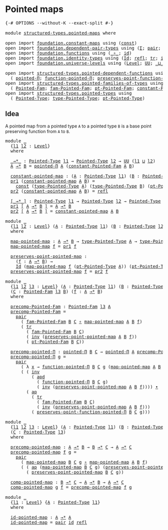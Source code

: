 # Pointed maps

<pre class="Agda"><a id="25" class="Symbol">{-#</a> <a id="29" class="Keyword">OPTIONS</a> <a id="37" class="Pragma">--without-K</a> <a id="49" class="Pragma">--exact-split</a> <a id="63" class="Symbol">#-}</a>

<a id="68" class="Keyword">module</a> <a id="75" href="structured-types.pointed-maps.html" class="Module">structured-types.pointed-maps</a> <a id="105" class="Keyword">where</a>

<a id="112" class="Keyword">open</a> <a id="117" class="Keyword">import</a> <a id="124" href="foundation.constant-maps.html" class="Module">foundation.constant-maps</a> <a id="149" class="Keyword">using</a> <a id="155" class="Symbol">(</a><a id="156" href="foundation-core.constant-maps.html#216" class="Function">const</a><a id="161" class="Symbol">)</a>
<a id="163" class="Keyword">open</a> <a id="168" class="Keyword">import</a> <a id="175" href="foundation.dependent-pair-types.html" class="Module">foundation.dependent-pair-types</a> <a id="207" class="Keyword">using</a> <a id="213" class="Symbol">(</a><a id="214" href="foundation-core.dependent-pair-types.html#515" class="Record">Σ</a><a id="215" class="Symbol">;</a> <a id="217" href="foundation-core.dependent-pair-types.html#588" class="InductiveConstructor">pair</a><a id="221" class="Symbol">;</a> <a id="223" href="foundation-core.dependent-pair-types.html#605" class="Field">pr1</a><a id="226" class="Symbol">;</a> <a id="228" href="foundation-core.dependent-pair-types.html#617" class="Field">pr2</a><a id="231" class="Symbol">)</a>
<a id="233" class="Keyword">open</a> <a id="238" class="Keyword">import</a> <a id="245" href="foundation.functions.html" class="Module">foundation.functions</a> <a id="266" class="Keyword">using</a> <a id="272" class="Symbol">(</a><a id="273" href="foundation-core.functions.html#420" class="Function Operator">_∘_</a><a id="276" class="Symbol">;</a> <a id="278" href="foundation-core.functions.html#322" class="Function">id</a><a id="280" class="Symbol">)</a>
<a id="282" class="Keyword">open</a> <a id="287" class="Keyword">import</a> <a id="294" href="foundation.identity-types.html" class="Module">foundation.identity-types</a> <a id="320" class="Keyword">using</a> <a id="326" class="Symbol">(</a><a id="327" href="foundation-core.identity-types.html#1767" class="Datatype">Id</a><a id="329" class="Symbol">;</a> <a id="331" href="foundation-core.identity-types.html#1820" class="InductiveConstructor">refl</a><a id="335" class="Symbol">;</a> <a id="337" href="foundation-core.identity-types.html#5702" class="Function">tr</a><a id="339" class="Symbol">;</a> <a id="341" href="foundation-core.identity-types.html#2729" class="Function">inv</a><a id="344" class="Symbol">;</a> <a id="346" href="foundation-core.identity-types.html#9049" class="Function">apd</a><a id="349" class="Symbol">;</a> <a id="351" href="foundation-core.identity-types.html#2425" class="Function Operator">_∙_</a><a id="354" class="Symbol">;</a> <a id="356" href="foundation-core.identity-types.html#4003" class="Function">ap</a><a id="358" class="Symbol">)</a>
<a id="360" class="Keyword">open</a> <a id="365" class="Keyword">import</a> <a id="372" href="foundation.universe-levels.html" class="Module">foundation.universe-levels</a> <a id="399" class="Keyword">using</a> <a id="405" class="Symbol">(</a><a id="406" href="Agda.Primitive.html#597" class="Postulate">Level</a><a id="411" class="Symbol">;</a> <a id="413" href="foundation-core.universe-levels.html#235" class="Primitive">UU</a><a id="415" class="Symbol">;</a> <a id="417" href="Agda.Primitive.html#810" class="Primitive Operator">_⊔_</a><a id="420" class="Symbol">)</a>

<a id="423" class="Keyword">open</a> <a id="428" class="Keyword">import</a> <a id="435" href="structured-types.pointed-dependent-functions.html" class="Module">structured-types.pointed-dependent-functions</a> <a id="480" class="Keyword">using</a>
  <a id="488" class="Symbol">(</a> <a id="490" href="structured-types.pointed-dependent-functions.html#810" class="Function">pointed-Π</a><a id="499" class="Symbol">;</a> <a id="501" href="structured-types.pointed-dependent-functions.html#974" class="Function">function-pointed-Π</a><a id="519" class="Symbol">;</a> <a id="521" href="structured-types.pointed-dependent-functions.html#1095" class="Function">preserves-point-function-pointed-Π</a><a id="555" class="Symbol">)</a>
<a id="557" class="Keyword">open</a> <a id="562" class="Keyword">import</a> <a id="569" href="structured-types.pointed-families-of-types.html" class="Module">structured-types.pointed-families-of-types</a> <a id="612" class="Keyword">using</a>
  <a id="620" class="Symbol">(</a> <a id="622" href="structured-types.pointed-families-of-types.html#680" class="Function">Pointed-Fam</a><a id="633" class="Symbol">;</a> <a id="635" href="structured-types.pointed-families-of-types.html#927" class="Function">fam-Pointed-Fam</a><a id="650" class="Symbol">;</a> <a id="652" href="structured-types.pointed-families-of-types.html#1002" class="Function">pt-Pointed-Fam</a><a id="666" class="Symbol">;</a> <a id="668" href="structured-types.pointed-families-of-types.html#1177" class="Function">constant-Pointed-Fam</a><a id="688" class="Symbol">)</a>
<a id="690" class="Keyword">open</a> <a id="695" class="Keyword">import</a> <a id="702" href="structured-types.pointed-types.html" class="Module">structured-types.pointed-types</a> <a id="733" class="Keyword">using</a>
  <a id="741" class="Symbol">(</a> <a id="743" href="structured-types.pointed-types.html#383" class="Function">Pointed-Type</a><a id="755" class="Symbol">;</a> <a id="757" href="structured-types.pointed-types.html#518" class="Function">type-Pointed-Type</a><a id="774" class="Symbol">;</a> <a id="776" href="structured-types.pointed-types.html#576" class="Function">pt-Pointed-Type</a><a id="791" class="Symbol">)</a>
</pre>
## Idea

A pointed map from a pointed type `A` to a pointed type `B` is a base point preserving function from `A` to `B`.

<pre class="Agda"><a id="929" class="Keyword">module</a> <a id="936" href="structured-types.pointed-maps.html#936" class="Module">_</a>
  <a id="940" class="Symbol">{</a><a id="941" href="structured-types.pointed-maps.html#941" class="Bound">l1</a> <a id="944" href="structured-types.pointed-maps.html#944" class="Bound">l2</a> <a id="947" class="Symbol">:</a> <a id="949" href="Agda.Primitive.html#597" class="Postulate">Level</a><a id="954" class="Symbol">}</a>
  <a id="958" class="Keyword">where</a>

  <a id="967" href="structured-types.pointed-maps.html#967" class="Function Operator">_→*_</a> <a id="972" class="Symbol">:</a> <a id="974" href="structured-types.pointed-types.html#383" class="Function">Pointed-Type</a> <a id="987" href="structured-types.pointed-maps.html#941" class="Bound">l1</a> <a id="990" class="Symbol">→</a> <a id="992" href="structured-types.pointed-types.html#383" class="Function">Pointed-Type</a> <a id="1005" href="structured-types.pointed-maps.html#944" class="Bound">l2</a> <a id="1008" class="Symbol">→</a> <a id="1010" href="foundation-core.universe-levels.html#235" class="Primitive">UU</a> <a id="1013" class="Symbol">(</a><a id="1014" href="structured-types.pointed-maps.html#941" class="Bound">l1</a> <a id="1017" href="Agda.Primitive.html#810" class="Primitive Operator">⊔</a> <a id="1019" href="structured-types.pointed-maps.html#944" class="Bound">l2</a><a id="1021" class="Symbol">)</a>
  <a id="1025" href="structured-types.pointed-maps.html#1025" class="Bound">A</a> <a id="1027" href="structured-types.pointed-maps.html#967" class="Function Operator">→*</a> <a id="1030" href="structured-types.pointed-maps.html#1030" class="Bound">B</a> <a id="1032" class="Symbol">=</a> <a id="1034" href="structured-types.pointed-dependent-functions.html#810" class="Function">pointed-Π</a> <a id="1044" href="structured-types.pointed-maps.html#1025" class="Bound">A</a> <a id="1046" class="Symbol">(</a><a id="1047" href="structured-types.pointed-families-of-types.html#1177" class="Function">constant-Pointed-Fam</a> <a id="1068" href="structured-types.pointed-maps.html#1025" class="Bound">A</a> <a id="1070" href="structured-types.pointed-maps.html#1030" class="Bound">B</a><a id="1071" class="Symbol">)</a>

  <a id="1076" href="structured-types.pointed-maps.html#1076" class="Function">constant-pointed-map</a> <a id="1097" class="Symbol">:</a> <a id="1099" class="Symbol">(</a><a id="1100" href="structured-types.pointed-maps.html#1100" class="Bound">A</a> <a id="1102" class="Symbol">:</a> <a id="1104" href="structured-types.pointed-types.html#383" class="Function">Pointed-Type</a> <a id="1117" href="structured-types.pointed-maps.html#941" class="Bound">l1</a><a id="1119" class="Symbol">)</a> <a id="1121" class="Symbol">(</a><a id="1122" href="structured-types.pointed-maps.html#1122" class="Bound">B</a> <a id="1124" class="Symbol">:</a> <a id="1126" href="structured-types.pointed-types.html#383" class="Function">Pointed-Type</a> <a id="1139" href="structured-types.pointed-maps.html#944" class="Bound">l2</a><a id="1141" class="Symbol">)</a> <a id="1143" class="Symbol">→</a> <a id="1145" href="structured-types.pointed-maps.html#1100" class="Bound">A</a> <a id="1147" href="structured-types.pointed-maps.html#967" class="Function Operator">→*</a> <a id="1150" href="structured-types.pointed-maps.html#1122" class="Bound">B</a>
  <a id="1154" href="foundation-core.dependent-pair-types.html#605" class="Field">pr1</a> <a id="1158" class="Symbol">(</a><a id="1159" href="structured-types.pointed-maps.html#1076" class="Function">constant-pointed-map</a> <a id="1180" href="structured-types.pointed-maps.html#1180" class="Bound">A</a> <a id="1182" href="structured-types.pointed-maps.html#1182" class="Bound">B</a><a id="1183" class="Symbol">)</a> <a id="1185" class="Symbol">=</a>
    <a id="1191" href="foundation-core.constant-maps.html#216" class="Function">const</a> <a id="1197" class="Symbol">(</a><a id="1198" href="structured-types.pointed-types.html#518" class="Function">type-Pointed-Type</a> <a id="1216" href="structured-types.pointed-maps.html#1180" class="Bound">A</a><a id="1217" class="Symbol">)</a> <a id="1219" class="Symbol">(</a><a id="1220" href="structured-types.pointed-types.html#518" class="Function">type-Pointed-Type</a> <a id="1238" href="structured-types.pointed-maps.html#1182" class="Bound">B</a><a id="1239" class="Symbol">)</a> <a id="1241" class="Symbol">(</a><a id="1242" href="structured-types.pointed-types.html#576" class="Function">pt-Pointed-Type</a> <a id="1258" href="structured-types.pointed-maps.html#1182" class="Bound">B</a><a id="1259" class="Symbol">)</a>
  <a id="1263" href="foundation-core.dependent-pair-types.html#617" class="Field">pr2</a> <a id="1267" class="Symbol">(</a><a id="1268" href="structured-types.pointed-maps.html#1076" class="Function">constant-pointed-map</a> <a id="1289" href="structured-types.pointed-maps.html#1289" class="Bound">A</a> <a id="1291" href="structured-types.pointed-maps.html#1291" class="Bound">B</a><a id="1292" class="Symbol">)</a> <a id="1294" class="Symbol">=</a> <a id="1296" href="foundation-core.identity-types.html#1820" class="InductiveConstructor">refl</a>

  <a id="1304" href="structured-types.pointed-maps.html#1304" class="Function Operator">[_→*_]</a> <a id="1311" class="Symbol">:</a> <a id="1313" href="structured-types.pointed-types.html#383" class="Function">Pointed-Type</a> <a id="1326" href="structured-types.pointed-maps.html#941" class="Bound">l1</a> <a id="1329" class="Symbol">→</a> <a id="1331" href="structured-types.pointed-types.html#383" class="Function">Pointed-Type</a> <a id="1344" href="structured-types.pointed-maps.html#944" class="Bound">l2</a> <a id="1347" class="Symbol">→</a> <a id="1349" href="structured-types.pointed-types.html#383" class="Function">Pointed-Type</a> <a id="1362" class="Symbol">(</a><a id="1363" href="structured-types.pointed-maps.html#941" class="Bound">l1</a> <a id="1366" href="Agda.Primitive.html#810" class="Primitive Operator">⊔</a> <a id="1368" href="structured-types.pointed-maps.html#944" class="Bound">l2</a><a id="1370" class="Symbol">)</a>
  <a id="1374" href="foundation-core.dependent-pair-types.html#605" class="Field">pr1</a> <a id="1378" href="structured-types.pointed-maps.html#1304" class="Function Operator">[</a> <a id="1380" href="structured-types.pointed-maps.html#1380" class="Bound">A</a> <a id="1382" href="structured-types.pointed-maps.html#1304" class="Function Operator">→*</a> <a id="1385" href="structured-types.pointed-maps.html#1385" class="Bound">B</a> <a id="1387" href="structured-types.pointed-maps.html#1304" class="Function Operator">]</a> <a id="1389" class="Symbol">=</a> <a id="1391" href="structured-types.pointed-maps.html#1380" class="Bound">A</a> <a id="1393" href="structured-types.pointed-maps.html#967" class="Function Operator">→*</a> <a id="1396" href="structured-types.pointed-maps.html#1385" class="Bound">B</a>
  <a id="1400" href="foundation-core.dependent-pair-types.html#617" class="Field">pr2</a> <a id="1404" href="structured-types.pointed-maps.html#1304" class="Function Operator">[</a> <a id="1406" href="structured-types.pointed-maps.html#1406" class="Bound">A</a> <a id="1408" href="structured-types.pointed-maps.html#1304" class="Function Operator">→*</a> <a id="1411" href="structured-types.pointed-maps.html#1411" class="Bound">B</a> <a id="1413" href="structured-types.pointed-maps.html#1304" class="Function Operator">]</a> <a id="1415" class="Symbol">=</a> <a id="1417" href="structured-types.pointed-maps.html#1076" class="Function">constant-pointed-map</a> <a id="1438" href="structured-types.pointed-maps.html#1406" class="Bound">A</a> <a id="1440" href="structured-types.pointed-maps.html#1411" class="Bound">B</a>

<a id="1443" class="Keyword">module</a> <a id="1450" href="structured-types.pointed-maps.html#1450" class="Module">_</a>
  <a id="1454" class="Symbol">{</a><a id="1455" href="structured-types.pointed-maps.html#1455" class="Bound">l1</a> <a id="1458" href="structured-types.pointed-maps.html#1458" class="Bound">l2</a> <a id="1461" class="Symbol">:</a> <a id="1463" href="Agda.Primitive.html#597" class="Postulate">Level</a><a id="1468" class="Symbol">}</a> <a id="1470" class="Symbol">(</a><a id="1471" href="structured-types.pointed-maps.html#1471" class="Bound">A</a> <a id="1473" class="Symbol">:</a> <a id="1475" href="structured-types.pointed-types.html#383" class="Function">Pointed-Type</a> <a id="1488" href="structured-types.pointed-maps.html#1455" class="Bound">l1</a><a id="1490" class="Symbol">)</a> <a id="1492" class="Symbol">(</a><a id="1493" href="structured-types.pointed-maps.html#1493" class="Bound">B</a> <a id="1495" class="Symbol">:</a> <a id="1497" href="structured-types.pointed-types.html#383" class="Function">Pointed-Type</a> <a id="1510" href="structured-types.pointed-maps.html#1458" class="Bound">l2</a><a id="1512" class="Symbol">)</a>
  <a id="1516" class="Keyword">where</a>
  
  <a id="1527" href="structured-types.pointed-maps.html#1527" class="Function">map-pointed-map</a> <a id="1543" class="Symbol">:</a> <a id="1545" href="structured-types.pointed-maps.html#1471" class="Bound">A</a> <a id="1547" href="structured-types.pointed-maps.html#967" class="Function Operator">→*</a> <a id="1550" href="structured-types.pointed-maps.html#1493" class="Bound">B</a> <a id="1552" class="Symbol">→</a> <a id="1554" href="structured-types.pointed-types.html#518" class="Function">type-Pointed-Type</a> <a id="1572" href="structured-types.pointed-maps.html#1471" class="Bound">A</a> <a id="1574" class="Symbol">→</a> <a id="1576" href="structured-types.pointed-types.html#518" class="Function">type-Pointed-Type</a> <a id="1594" href="structured-types.pointed-maps.html#1493" class="Bound">B</a>
  <a id="1598" href="structured-types.pointed-maps.html#1527" class="Function">map-pointed-map</a> <a id="1614" href="structured-types.pointed-maps.html#1614" class="Bound">f</a> <a id="1616" class="Symbol">=</a> <a id="1618" href="foundation-core.dependent-pair-types.html#605" class="Field">pr1</a> <a id="1622" href="structured-types.pointed-maps.html#1614" class="Bound">f</a>

  <a id="1627" href="structured-types.pointed-maps.html#1627" class="Function">preserves-point-pointed-map</a> <a id="1655" class="Symbol">:</a>
    <a id="1661" class="Symbol">(</a><a id="1662" href="structured-types.pointed-maps.html#1662" class="Bound">f</a> <a id="1664" class="Symbol">:</a> <a id="1666" href="structured-types.pointed-maps.html#1471" class="Bound">A</a> <a id="1668" href="structured-types.pointed-maps.html#967" class="Function Operator">→*</a> <a id="1671" href="structured-types.pointed-maps.html#1493" class="Bound">B</a><a id="1672" class="Symbol">)</a> <a id="1674" class="Symbol">→</a>
    <a id="1680" href="foundation-core.identity-types.html#1767" class="Datatype">Id</a> <a id="1683" class="Symbol">(</a><a id="1684" href="structured-types.pointed-maps.html#1527" class="Function">map-pointed-map</a> <a id="1700" href="structured-types.pointed-maps.html#1662" class="Bound">f</a> <a id="1702" class="Symbol">(</a><a id="1703" href="structured-types.pointed-types.html#576" class="Function">pt-Pointed-Type</a> <a id="1719" href="structured-types.pointed-maps.html#1471" class="Bound">A</a><a id="1720" class="Symbol">))</a> <a id="1723" class="Symbol">(</a><a id="1724" href="structured-types.pointed-types.html#576" class="Function">pt-Pointed-Type</a> <a id="1740" href="structured-types.pointed-maps.html#1493" class="Bound">B</a><a id="1741" class="Symbol">)</a>
  <a id="1745" href="structured-types.pointed-maps.html#1627" class="Function">preserves-point-pointed-map</a> <a id="1773" href="structured-types.pointed-maps.html#1773" class="Bound">f</a> <a id="1775" class="Symbol">=</a> <a id="1777" href="foundation-core.dependent-pair-types.html#617" class="Field">pr2</a> <a id="1781" href="structured-types.pointed-maps.html#1773" class="Bound">f</a>

<a id="1784" class="Keyword">module</a> <a id="1791" href="structured-types.pointed-maps.html#1791" class="Module">_</a>
  <a id="1795" class="Symbol">{</a><a id="1796" href="structured-types.pointed-maps.html#1796" class="Bound">l1</a> <a id="1799" href="structured-types.pointed-maps.html#1799" class="Bound">l2</a> <a id="1802" href="structured-types.pointed-maps.html#1802" class="Bound">l3</a> <a id="1805" class="Symbol">:</a> <a id="1807" href="Agda.Primitive.html#597" class="Postulate">Level</a><a id="1812" class="Symbol">}</a> <a id="1814" class="Symbol">(</a><a id="1815" href="structured-types.pointed-maps.html#1815" class="Bound">A</a> <a id="1817" class="Symbol">:</a> <a id="1819" href="structured-types.pointed-types.html#383" class="Function">Pointed-Type</a> <a id="1832" href="structured-types.pointed-maps.html#1796" class="Bound">l1</a><a id="1834" class="Symbol">)</a> <a id="1836" class="Symbol">(</a><a id="1837" href="structured-types.pointed-maps.html#1837" class="Bound">B</a> <a id="1839" class="Symbol">:</a> <a id="1841" href="structured-types.pointed-types.html#383" class="Function">Pointed-Type</a> <a id="1854" href="structured-types.pointed-maps.html#1799" class="Bound">l2</a><a id="1856" class="Symbol">)</a>
  <a id="1860" class="Symbol">(</a><a id="1861" href="structured-types.pointed-maps.html#1861" class="Bound">C</a> <a id="1863" class="Symbol">:</a> <a id="1865" href="structured-types.pointed-families-of-types.html#680" class="Function">Pointed-Fam</a> <a id="1877" href="structured-types.pointed-maps.html#1802" class="Bound">l3</a> <a id="1880" href="structured-types.pointed-maps.html#1837" class="Bound">B</a><a id="1881" class="Symbol">)</a> <a id="1883" class="Symbol">(</a><a id="1884" href="structured-types.pointed-maps.html#1884" class="Bound">f</a> <a id="1886" class="Symbol">:</a> <a id="1888" href="structured-types.pointed-maps.html#1815" class="Bound">A</a> <a id="1890" href="structured-types.pointed-maps.html#967" class="Function Operator">→*</a> <a id="1893" href="structured-types.pointed-maps.html#1837" class="Bound">B</a><a id="1894" class="Symbol">)</a>
  <a id="1898" class="Keyword">where</a>

  <a id="1907" href="structured-types.pointed-maps.html#1907" class="Function">precomp-Pointed-Fam</a> <a id="1927" class="Symbol">:</a> <a id="1929" href="structured-types.pointed-families-of-types.html#680" class="Function">Pointed-Fam</a> <a id="1941" href="structured-types.pointed-maps.html#1802" class="Bound">l3</a> <a id="1944" href="structured-types.pointed-maps.html#1815" class="Bound">A</a>
  <a id="1948" href="structured-types.pointed-maps.html#1907" class="Function">precomp-Pointed-Fam</a> <a id="1968" class="Symbol">=</a>
    <a id="1974" href="foundation-core.dependent-pair-types.html#588" class="InductiveConstructor">pair</a>
      <a id="1985" class="Symbol">(</a> <a id="1987" href="structured-types.pointed-families-of-types.html#927" class="Function">fam-Pointed-Fam</a> <a id="2003" href="structured-types.pointed-maps.html#1837" class="Bound">B</a> <a id="2005" href="structured-types.pointed-maps.html#1861" class="Bound">C</a> <a id="2007" href="foundation-core.functions.html#420" class="Function Operator">∘</a> <a id="2009" href="structured-types.pointed-maps.html#1527" class="Function">map-pointed-map</a> <a id="2025" href="structured-types.pointed-maps.html#1815" class="Bound">A</a> <a id="2027" href="structured-types.pointed-maps.html#1837" class="Bound">B</a> <a id="2029" href="structured-types.pointed-maps.html#1884" class="Bound">f</a><a id="2030" class="Symbol">)</a>
      <a id="2038" class="Symbol">(</a> <a id="2040" href="foundation-core.identity-types.html#5702" class="Function">tr</a>
        <a id="2051" class="Symbol">(</a> <a id="2053" href="structured-types.pointed-families-of-types.html#927" class="Function">fam-Pointed-Fam</a> <a id="2069" href="structured-types.pointed-maps.html#1837" class="Bound">B</a> <a id="2071" href="structured-types.pointed-maps.html#1861" class="Bound">C</a><a id="2072" class="Symbol">)</a>
        <a id="2082" class="Symbol">(</a> <a id="2084" href="foundation-core.identity-types.html#2729" class="Function">inv</a> <a id="2088" class="Symbol">(</a><a id="2089" href="structured-types.pointed-maps.html#1627" class="Function">preserves-point-pointed-map</a> <a id="2117" href="structured-types.pointed-maps.html#1815" class="Bound">A</a> <a id="2119" href="structured-types.pointed-maps.html#1837" class="Bound">B</a> <a id="2121" href="structured-types.pointed-maps.html#1884" class="Bound">f</a><a id="2122" class="Symbol">))</a>
        <a id="2133" class="Symbol">(</a> <a id="2135" href="structured-types.pointed-families-of-types.html#1002" class="Function">pt-Pointed-Fam</a> <a id="2150" href="structured-types.pointed-maps.html#1837" class="Bound">B</a> <a id="2152" href="structured-types.pointed-maps.html#1861" class="Bound">C</a><a id="2153" class="Symbol">))</a>

  <a id="2159" href="structured-types.pointed-maps.html#2159" class="Function">precomp-pointed-Π</a> <a id="2177" class="Symbol">:</a> <a id="2179" href="structured-types.pointed-dependent-functions.html#810" class="Function">pointed-Π</a> <a id="2189" href="structured-types.pointed-maps.html#1837" class="Bound">B</a> <a id="2191" href="structured-types.pointed-maps.html#1861" class="Bound">C</a> <a id="2193" class="Symbol">→</a> <a id="2195" href="structured-types.pointed-dependent-functions.html#810" class="Function">pointed-Π</a> <a id="2205" href="structured-types.pointed-maps.html#1815" class="Bound">A</a> <a id="2207" href="structured-types.pointed-maps.html#1907" class="Function">precomp-Pointed-Fam</a>
  <a id="2229" href="structured-types.pointed-maps.html#2159" class="Function">precomp-pointed-Π</a> <a id="2247" href="structured-types.pointed-maps.html#2247" class="Bound">g</a> <a id="2249" class="Symbol">=</a>
    <a id="2255" href="foundation-core.dependent-pair-types.html#588" class="InductiveConstructor">pair</a>
      <a id="2266" class="Symbol">(</a> <a id="2268" class="Symbol">λ</a> <a id="2270" href="structured-types.pointed-maps.html#2270" class="Bound">x</a> <a id="2272" class="Symbol">→</a> <a id="2274" href="structured-types.pointed-dependent-functions.html#974" class="Function">function-pointed-Π</a> <a id="2293" href="structured-types.pointed-maps.html#1837" class="Bound">B</a> <a id="2295" href="structured-types.pointed-maps.html#1861" class="Bound">C</a> <a id="2297" href="structured-types.pointed-maps.html#2247" class="Bound">g</a> <a id="2299" class="Symbol">(</a><a id="2300" href="structured-types.pointed-maps.html#1527" class="Function">map-pointed-map</a> <a id="2316" href="structured-types.pointed-maps.html#1815" class="Bound">A</a> <a id="2318" href="structured-types.pointed-maps.html#1837" class="Bound">B</a> <a id="2320" href="structured-types.pointed-maps.html#1884" class="Bound">f</a> <a id="2322" href="structured-types.pointed-maps.html#2270" class="Bound">x</a><a id="2323" class="Symbol">))</a>
      <a id="2332" class="Symbol">(</a> <a id="2334" class="Symbol">(</a> <a id="2336" href="foundation-core.identity-types.html#2729" class="Function">inv</a>
          <a id="2350" class="Symbol">(</a> <a id="2352" href="foundation-core.identity-types.html#9049" class="Function">apd</a>
            <a id="2368" class="Symbol">(</a> <a id="2370" href="structured-types.pointed-dependent-functions.html#974" class="Function">function-pointed-Π</a> <a id="2389" href="structured-types.pointed-maps.html#1837" class="Bound">B</a> <a id="2391" href="structured-types.pointed-maps.html#1861" class="Bound">C</a> <a id="2393" href="structured-types.pointed-maps.html#2247" class="Bound">g</a><a id="2394" class="Symbol">)</a>
            <a id="2408" class="Symbol">(</a> <a id="2410" href="foundation-core.identity-types.html#2729" class="Function">inv</a> <a id="2414" class="Symbol">(</a><a id="2415" href="structured-types.pointed-maps.html#1627" class="Function">preserves-point-pointed-map</a> <a id="2443" href="structured-types.pointed-maps.html#1815" class="Bound">A</a> <a id="2445" href="structured-types.pointed-maps.html#1837" class="Bound">B</a> <a id="2447" href="structured-types.pointed-maps.html#1884" class="Bound">f</a><a id="2448" class="Symbol">))))</a> <a id="2453" href="foundation-core.identity-types.html#2425" class="Function Operator">∙</a>
        <a id="2463" class="Symbol">(</a> <a id="2465" href="foundation-core.identity-types.html#4003" class="Function">ap</a>
          <a id="2478" class="Symbol">(</a> <a id="2480" href="foundation-core.identity-types.html#5702" class="Function">tr</a>
            <a id="2495" class="Symbol">(</a> <a id="2497" href="structured-types.pointed-families-of-types.html#927" class="Function">fam-Pointed-Fam</a> <a id="2513" href="structured-types.pointed-maps.html#1837" class="Bound">B</a> <a id="2515" href="structured-types.pointed-maps.html#1861" class="Bound">C</a><a id="2516" class="Symbol">)</a>
            <a id="2530" class="Symbol">(</a> <a id="2532" href="foundation-core.identity-types.html#2729" class="Function">inv</a> <a id="2536" class="Symbol">(</a><a id="2537" href="structured-types.pointed-maps.html#1627" class="Function">preserves-point-pointed-map</a> <a id="2565" href="structured-types.pointed-maps.html#1815" class="Bound">A</a> <a id="2567" href="structured-types.pointed-maps.html#1837" class="Bound">B</a> <a id="2569" href="structured-types.pointed-maps.html#1884" class="Bound">f</a><a id="2570" class="Symbol">)))</a>
          <a id="2584" class="Symbol">(</a> <a id="2586" href="structured-types.pointed-dependent-functions.html#1095" class="Function">preserves-point-function-pointed-Π</a> <a id="2621" href="structured-types.pointed-maps.html#1837" class="Bound">B</a> <a id="2623" href="structured-types.pointed-maps.html#1861" class="Bound">C</a> <a id="2625" href="structured-types.pointed-maps.html#2247" class="Bound">g</a><a id="2626" class="Symbol">)))</a>

<a id="2631" class="Keyword">module</a> <a id="2638" href="structured-types.pointed-maps.html#2638" class="Module">_</a>
  <a id="2642" class="Symbol">{</a><a id="2643" href="structured-types.pointed-maps.html#2643" class="Bound">l1</a> <a id="2646" href="structured-types.pointed-maps.html#2646" class="Bound">l2</a> <a id="2649" href="structured-types.pointed-maps.html#2649" class="Bound">l3</a> <a id="2652" class="Symbol">:</a> <a id="2654" href="Agda.Primitive.html#597" class="Postulate">Level</a><a id="2659" class="Symbol">}</a> <a id="2661" class="Symbol">(</a><a id="2662" href="structured-types.pointed-maps.html#2662" class="Bound">A</a> <a id="2664" class="Symbol">:</a> <a id="2666" href="structured-types.pointed-types.html#383" class="Function">Pointed-Type</a> <a id="2679" href="structured-types.pointed-maps.html#2643" class="Bound">l1</a><a id="2681" class="Symbol">)</a> <a id="2683" class="Symbol">(</a><a id="2684" href="structured-types.pointed-maps.html#2684" class="Bound">B</a> <a id="2686" class="Symbol">:</a> <a id="2688" href="structured-types.pointed-types.html#383" class="Function">Pointed-Type</a> <a id="2701" href="structured-types.pointed-maps.html#2646" class="Bound">l2</a><a id="2703" class="Symbol">)</a>
  <a id="2707" class="Symbol">(</a><a id="2708" href="structured-types.pointed-maps.html#2708" class="Bound">C</a> <a id="2710" class="Symbol">:</a> <a id="2712" href="structured-types.pointed-types.html#383" class="Function">Pointed-Type</a> <a id="2725" href="structured-types.pointed-maps.html#2649" class="Bound">l3</a><a id="2727" class="Symbol">)</a>
  <a id="2731" class="Keyword">where</a>

  <a id="2740" href="structured-types.pointed-maps.html#2740" class="Function">precomp-pointed-map</a> <a id="2760" class="Symbol">:</a> <a id="2762" href="structured-types.pointed-maps.html#2662" class="Bound">A</a> <a id="2764" href="structured-types.pointed-maps.html#967" class="Function Operator">→*</a> <a id="2767" href="structured-types.pointed-maps.html#2684" class="Bound">B</a> <a id="2769" class="Symbol">→</a> <a id="2771" href="structured-types.pointed-maps.html#2684" class="Bound">B</a> <a id="2773" href="structured-types.pointed-maps.html#967" class="Function Operator">→*</a> <a id="2776" href="structured-types.pointed-maps.html#2708" class="Bound">C</a> <a id="2778" class="Symbol">→</a> <a id="2780" href="structured-types.pointed-maps.html#2662" class="Bound">A</a> <a id="2782" href="structured-types.pointed-maps.html#967" class="Function Operator">→*</a> <a id="2785" href="structured-types.pointed-maps.html#2708" class="Bound">C</a>
  <a id="2789" href="structured-types.pointed-maps.html#2740" class="Function">precomp-pointed-map</a> <a id="2809" href="structured-types.pointed-maps.html#2809" class="Bound">f</a> <a id="2811" href="structured-types.pointed-maps.html#2811" class="Bound">g</a> <a id="2813" class="Symbol">=</a>
    <a id="2819" href="foundation-core.dependent-pair-types.html#588" class="InductiveConstructor">pair</a>
      <a id="2830" class="Symbol">(</a> <a id="2832" href="structured-types.pointed-maps.html#1527" class="Function">map-pointed-map</a> <a id="2848" href="structured-types.pointed-maps.html#2684" class="Bound">B</a> <a id="2850" href="structured-types.pointed-maps.html#2708" class="Bound">C</a> <a id="2852" href="structured-types.pointed-maps.html#2811" class="Bound">g</a> <a id="2854" href="foundation-core.functions.html#420" class="Function Operator">∘</a> <a id="2856" href="structured-types.pointed-maps.html#1527" class="Function">map-pointed-map</a> <a id="2872" href="structured-types.pointed-maps.html#2662" class="Bound">A</a> <a id="2874" href="structured-types.pointed-maps.html#2684" class="Bound">B</a> <a id="2876" href="structured-types.pointed-maps.html#2809" class="Bound">f</a><a id="2877" class="Symbol">)</a>
      <a id="2885" class="Symbol">(</a> <a id="2887" class="Symbol">(</a> <a id="2889" href="foundation-core.identity-types.html#4003" class="Function">ap</a> <a id="2892" class="Symbol">(</a><a id="2893" href="structured-types.pointed-maps.html#1527" class="Function">map-pointed-map</a> <a id="2909" href="structured-types.pointed-maps.html#2684" class="Bound">B</a> <a id="2911" href="structured-types.pointed-maps.html#2708" class="Bound">C</a> <a id="2913" href="structured-types.pointed-maps.html#2811" class="Bound">g</a><a id="2914" class="Symbol">)</a> <a id="2916" class="Symbol">(</a><a id="2917" href="structured-types.pointed-maps.html#1627" class="Function">preserves-point-pointed-map</a> <a id="2945" href="structured-types.pointed-maps.html#2662" class="Bound">A</a> <a id="2947" href="structured-types.pointed-maps.html#2684" class="Bound">B</a> <a id="2949" href="structured-types.pointed-maps.html#2809" class="Bound">f</a><a id="2950" class="Symbol">))</a> <a id="2953" href="foundation-core.identity-types.html#2425" class="Function Operator">∙</a>
        <a id="2963" class="Symbol">(</a> <a id="2965" href="structured-types.pointed-maps.html#1627" class="Function">preserves-point-pointed-map</a> <a id="2993" href="structured-types.pointed-maps.html#2684" class="Bound">B</a> <a id="2995" href="structured-types.pointed-maps.html#2708" class="Bound">C</a> <a id="2997" href="structured-types.pointed-maps.html#2811" class="Bound">g</a><a id="2998" class="Symbol">))</a>

  <a id="3004" href="structured-types.pointed-maps.html#3004" class="Function">comp-pointed-map</a> <a id="3021" class="Symbol">:</a> <a id="3023" href="structured-types.pointed-maps.html#2684" class="Bound">B</a> <a id="3025" href="structured-types.pointed-maps.html#967" class="Function Operator">→*</a> <a id="3028" href="structured-types.pointed-maps.html#2708" class="Bound">C</a> <a id="3030" class="Symbol">→</a> <a id="3032" href="structured-types.pointed-maps.html#2662" class="Bound">A</a> <a id="3034" href="structured-types.pointed-maps.html#967" class="Function Operator">→*</a> <a id="3037" href="structured-types.pointed-maps.html#2684" class="Bound">B</a> <a id="3039" class="Symbol">→</a> <a id="3041" href="structured-types.pointed-maps.html#2662" class="Bound">A</a> <a id="3043" href="structured-types.pointed-maps.html#967" class="Function Operator">→*</a> <a id="3046" href="structured-types.pointed-maps.html#2708" class="Bound">C</a>
  <a id="3050" href="structured-types.pointed-maps.html#3004" class="Function">comp-pointed-map</a> <a id="3067" href="structured-types.pointed-maps.html#3067" class="Bound">g</a> <a id="3069" href="structured-types.pointed-maps.html#3069" class="Bound">f</a> <a id="3071" class="Symbol">=</a> <a id="3073" href="structured-types.pointed-maps.html#2740" class="Function">precomp-pointed-map</a> <a id="3093" href="structured-types.pointed-maps.html#3069" class="Bound">f</a> <a id="3095" href="structured-types.pointed-maps.html#3067" class="Bound">g</a>

<a id="3098" class="Keyword">module</a> <a id="3105" href="structured-types.pointed-maps.html#3105" class="Module">_</a>
  <a id="3109" class="Symbol">{</a><a id="3110" href="structured-types.pointed-maps.html#3110" class="Bound">l1</a> <a id="3113" class="Symbol">:</a> <a id="3115" href="Agda.Primitive.html#597" class="Postulate">Level</a><a id="3120" class="Symbol">}</a> <a id="3122" class="Symbol">{</a><a id="3123" href="structured-types.pointed-maps.html#3123" class="Bound">A</a> <a id="3125" class="Symbol">:</a> <a id="3127" href="structured-types.pointed-types.html#383" class="Function">Pointed-Type</a> <a id="3140" href="structured-types.pointed-maps.html#3110" class="Bound">l1</a><a id="3142" class="Symbol">}</a>
  <a id="3146" class="Keyword">where</a>

  <a id="3155" href="structured-types.pointed-maps.html#3155" class="Function">id-pointed-map</a> <a id="3170" class="Symbol">:</a> <a id="3172" href="structured-types.pointed-maps.html#3123" class="Bound">A</a> <a id="3174" href="structured-types.pointed-maps.html#967" class="Function Operator">→*</a> <a id="3177" href="structured-types.pointed-maps.html#3123" class="Bound">A</a>
  <a id="3181" href="structured-types.pointed-maps.html#3155" class="Function">id-pointed-map</a> <a id="3196" class="Symbol">=</a> <a id="3198" href="foundation-core.dependent-pair-types.html#588" class="InductiveConstructor">pair</a> <a id="3203" href="foundation-core.functions.html#322" class="Function">id</a> <a id="3206" href="foundation-core.identity-types.html#1820" class="InductiveConstructor">refl</a>
</pre>